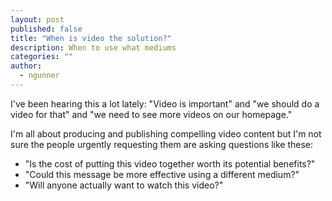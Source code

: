 ```yaml
---
layout: post
published: false
title: "When is video the solution?"
description: When to use what mediums
categories: ""
author: 
  - ngunner
---
```


I've been hearing this a lot lately: "Video is important" and "we should do a video for that" and "we need to see more videos on our homepage."

I'm all about producing and publishing compelling video content but I'm not sure the people urgently requesting them are asking questions like these: 
- "Is the cost of putting this video together worth its potential benefits?"
- "Could this message be more effective using a different medium?"
- "Will anyone actually want to watch this video?"

